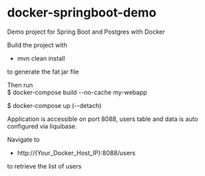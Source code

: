 # docker-springboot-demo
Demo project for Spring Boot and Postgres with Docker

Build the project with 
 - mvn clean install

to generate the fat jar file


Then run  
$ docker-compose build --no-cache my-webapp

$ docker-compose up (--detach)

Application is accessible on port 8088, users table and data is auto configured via liquibase.

Navigate to 
 - http://{Your_Docker_Host_IP}:8088/users 
 
to retrieve the list of users

<!-- 
Stand alone postgres (not needed anymore since we configure it in docker-compose.yml)
$ docker run --name postgres_db -e POSTGRES_USER=root -e POSTGRES_PASSWORD=root -e POSTGRES_DB=users-db -d -p 5432:5432 postgres
-->
